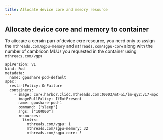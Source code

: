 ```yaml
---
title: Allocate device core and memory resource
---
```


## Allocate device core and memory to container

To allocate a certain part of device core resource, you need only to assign the `mthreads.com/sgpu-memory` and `mthreads.com/sgpu-core` along with the number of cambricon MLUs you requested in the container using `mthreads.com/vgpu`

```
apiVersion: v1
kind: Pod
metadata:
  name: gpushare-pod-default
spec:
  restartPolicy: OnFailure
  containers:
    - image: core.harbor.zlidc.mthreads.com:30003/mt-ai/lm-qy2:v17-mpc 
      imagePullPolicy: IfNotPresent
      name: gpushare-pod-1
      command: ["sleep"]
      args: ["100000"]
      resources:
        limits:
          mthreads.com/vgpu: 1
          mthreads.com/sgpu-memory: 32
          mthreads.com/sgpu-core: 8
```